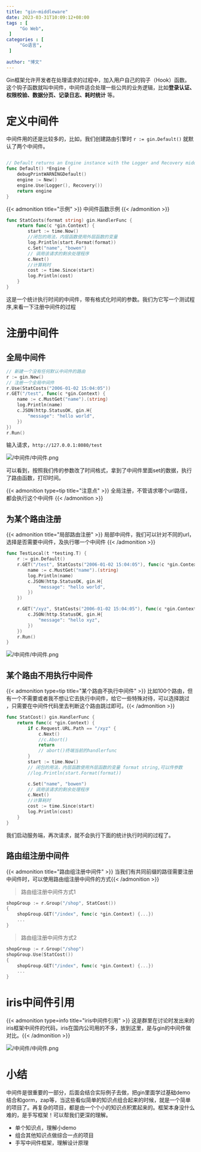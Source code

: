 ```yaml
---
title: "gin~middleware"
date: 2023-03-31T10:09:12+08:00
tags : [                                    
     "Go Web",
 ]
categories : [                              
     "Go语言",
 ]
 
author: "博文"  
---
```


Gin框架允许开发者在处理请求的过程中，加入用户自己的钩子（Hook）函数。这个钩子函数就叫中间件，中间件适合处理一些公共的业务逻辑，比如**登录认证、权限校验、数据分页、记录日志、耗时统计** 等。

# 定义中间件

中间件用的还是比较多的，比如，我们创建路由引擎时 `r := gin.Default()`  就默认了两个中间件。

```go

// Default returns an Engine instance with the Logger and Recovery middleware already attached.
func Default() *Engine {
	debugPrintWARNINGDefault()
	engine := New()
	engine.Use(Logger(), Recovery())
	return engine
}
```

{{< admonition  title="示例"  >}}
中间件函数示例
{{< /admonition >}}

```go
func StatCosts(format string) gin.HandlerFunc {
	return func(c *gin.Context) {
		start := time.Now()
		//闭包的用法，内层函数使用外层函数的变量
		log.Println(start.Format(format))
		c.Set("name", "bowen")
		// 调用该请求的剩余处理程序
		c.Next()
		//计算耗时
		cost := time.Since(start)
		log.Println(cost)
	}
}
```

这是一个统计执行时间的中间件，带有格式化时间的参数。我们为它写一个测试程序,来看一下注册中间件的过程

# 注册中间件

## 全局中间件

```go
// 新建一个没有任何默认中间件的路由
r := gin.New()
// 注册一个全局中间件
r.Use(StatCosts("2006-01-02 15:04:05"))
r.GET("/test", func(c *gin.Context) {
	name := c.MustGet("name").(string)
	log.Println(name)
	c.JSON(http.StatusOK, gin.H{
		"message": "hello world",
	})
})
r.Run()
```

输入请求，`http://127.0.0.1:8080/test`

![/中间件/中间件.png](/中间件/中间件.png)

可以看到，按照我们传的参数改了时间格式，拿到了中间件里面set的数据，执行了路由函数，打印时间。

{{< admonition type=tip title="注意点"  >}}
全局注册，不管请求哪个url路径，都会执行这个中间件
{{< /admonition >}}

## 为某个路由注册

{{< admonition  title="局部路由注册"  >}}
局部中间件，我们可以针对不同的url，选择是否需要中间件，及执行哪一个中间件
{{< /admonition >}}

```go
func TestLocal(t *testing.T) {
	r := gin.Default()
	r.GET("/test", StatCosts("2006-01-02 15:04:05"), func(c *gin.Context) {
		name := c.MustGet("name").(string)
		log.Println(name)
		c.JSON(http.StatusOK, gin.H{
			"message": "hello world",
		})
	})

	r.GET("/xyz", StatCosts("2006-01-02 15:04:05"), func(c *gin.Context) {
		c.JSON(http.StatusOK, gin.H{
			"message": "hello xyz",
		})
	})
	r.Run()
}
```

![/中间件/中间件.png](/中间件/20230401172130.png)

## 某个路由不用执行中间件

{{< admonition type=tip title="某个路由不执行中间件"  >}}
比如100个路由，但有一个不需要或者我不想让它去执行中间件，给它一些特殊对待，可以选择跳过 ，只需要在中间件代码里去判断这个路由跳过即可。{{< /admonition >}}

```go
func StatCost() gin.HandlerFunc {
	return func(c *gin.Context) {
		if c.Request.URL.Path == "/xyz" {
			c.Next()
			//c.Abort()
			return
			// abort()终端当前的handlerfunc
		}
		start := time.Now()
		// 闭包的用法，内层函数使用外层函数的变量 format string,可以传参数
		//log.Println(start.Format(format))

		c.Set("name", "bowen")
		// 调用该请求的剩余处理程序
		c.Next()
		//计算耗时
		cost := time.Since(start)
		log.Println(cost)
	}
}
```

我们启动服务端，再次请求，就不会执行下面的统计执行时间的过程了。

## 路由组注册中间件

{{< admonition  title="路由组注册中间件"  >}}
当我们有共同前缀的路径需要注册中间件时，可以使用路由组注册中间件的方式{{< /admonition >}}

> 路由组注册中间件方式1

```go
shopGroup := r.Group("/shop", StatCost())
{
    shopGroup.GET("/index", func(c *gin.Context) {...})
    ...
}
```

> 路由组注册中间件方式2

```go
shopGroup := r.Group("/shop")
shopGroup.Use(StatCost())
{
    shopGroup.GET("/index", func(c *gin.Context) {...})
    ...
}
```

# iris中间件引用

{{< admonition type=info title="iris中间件引用"  >}}
这是群里在讨论时发出来的iris框架中间件的代码，iris在国内公司用的不多，放到这里，是与gin的中间件做对比。{{< /admonition >}}

![/中间件/中间件.png](/中间件/20230401201245.png)

# 小结

中间件是很重要的一部分，后面会结合实际例子去做，把gin里面学过基础demo结合和gorm，zap等，当这些看似简单的知识点组合起来的时候，就是一个简单的项目了。再复杂的项目，都是由一个个小的知识点积累起来的。框架本身没什么难的，是手写框架！可以帮我们更深的理解。

- 单个知识点，理解小demo
- 组合其他知识点做综合一点的项目
- 手写中间件框架，理解设计原理

